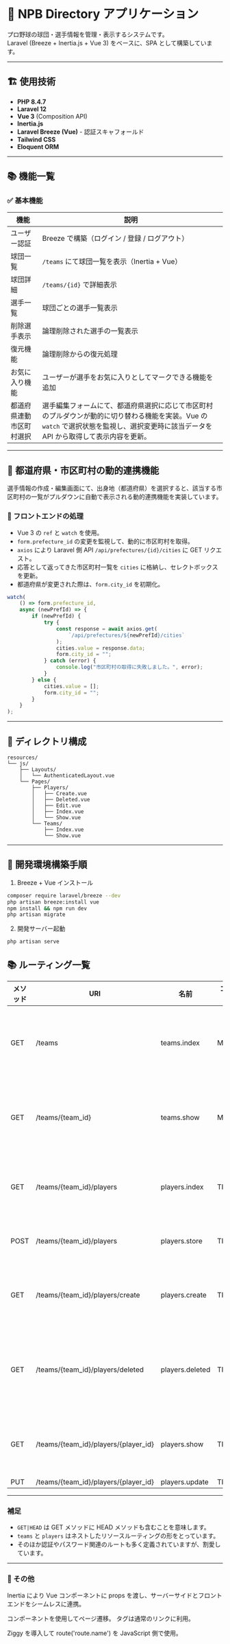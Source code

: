# 📘 NPB Directory アプリケーション

プロ野球の球団・選手情報を管理・表示するシステムです。  
Laravel (Breeze + Inertia.js + Vue 3) をベースに、SPA として構築しています。

---

## 🏗️ 使用技術

-   **PHP 8.4.7**
-   **Laravel 12**
-   **Vue 3** (Composition API)
-   **Inertia.js**
-   **Laravel Breeze (Vue)** - 認証スキャフォールド
-   **Tailwind CSS**
-   **Eloquent ORM**

---

## 📚 機能一覧

### ✅ 基本機能

| 機能                     | 説明                                                                                                                                                                                     |
| ------------------------ | ---------------------------------------------------------------------------------------------------------------------------------------------------------------------------------------- |
| ユーザー認証             | Breeze で構築（ログイン / 登録 / ログアウト）                                                                                                                                            |
| 球団一覧                 | `/teams` にて球団一覧を表示（Inertia + Vue）                                                                                                                                             |
| 球団詳細                 | `/teams/{id}` で詳細表示                                                                                                                                                                 |
| 選手一覧                 | 球団ごとの選手一覧表示                                                                                                                                                                   |
| 削除選手表示             | 論理削除された選手の一覧表示                                                                                                                                                             |
| 復元機能                 | 論理削除からの復元処理                                                                                                                                                                   |
| お気に入り機能           | ユーザーが選手をお気に入りとしてマークできる機能を追加                                                                                                                                   |
| 都道府県連動市区町村選択 | 選手編集フォームにて、都道府県選択に応じて市区町村のプルダウンが動的に切り替わる機能を実装。Vue の `watch` で選択状態を監視し、選択変更時に該当データを API から取得して表示内容を更新。 |

---

## 🔄 都道府県・市区町村の動的連携機能

選手情報の作成・編集画面にて、出身地（都道府県）を選択すると、該当する市区町村の一覧がプルダウンに自動で表示される動的連携機能を実装しています。

### 🧩 フロントエンドの処理

-   Vue 3 の `ref` と `watch` を使用。
-   `form.prefecture_id` の変更を監視して、動的に市区町村を取得。
-   `axios` により Laravel 側 API `/api/prefectures/{id}/cities` に GET リクエスト。
-   応答として返ってきた市区町村一覧を `cities` に格納し、セレクトボックスを更新。
-   都道府県が変更された際は、`form.city_id` を初期化。

```js
watch(
    () => form.prefecture_id,
    async (newPrefId) => {
        if (newPrefId) {
            try {
                const response = await axios.get(
                    `/api/prefectures/${newPrefId}/cities`
                );
                cities.value = response.data;
                form.city_id = "";
            } catch (error) {
                console.log("市区町村の取得に失敗しました。", error);
            }
        } else {
            cities.value = [];
            form.city_id = "";
        }
    }
);
```

---

## 📁 ディレクトリ構成

```plaintext
resources/
└── js/
    ├── Layouts/
    │   └── AuthenticatedLayout.vue
    └── Pages/
        ├── Players/
        │   ├── Create.vue
        │   ├── Deleted.vue
        │   ├── Edit.vue
        │   ├── Index.vue
        │   └── Show.vue
        └── Teams/
            ├── Index.vue
            └── Show.vue
```

---

## 🚀 開発環境構築手順

1. Breeze + Vue インストール

```bash
composer require laravel/breeze --dev
php artisan breeze:install vue
npm install && npm run dev
php artisan migrate
```

2. 開発サーバー起動

```bash
php artisan serve
```

## 📚 ルーティング一覧

| メソッド | URI                                  | 名前            | コントローラー・アクション | 用途             |
| -------- | ------------------------------------ | --------------- | -------------------------- | ---------------- |
| GET      | /teams                               | teams.index     | MTeamController@index      | チーム一覧表示   |
| GET      | /teams/{team_id}                     | teams.show      | MTeamController@show       | チーム詳細表示   |
| GET      | /teams/{team_id}/players             | players.index   | TPlayerController@index    | 選手一覧表示     |
| POST     | /teams/{team_id}/players             | players.store   | TPlayerController@store    | 選手登録         |
| GET      | /teams/{team_id}/players/create      | players.create  | TPlayerController@create   | 選手作成画面     |
| GET      | /teams/{team_id}/players/deleted     | players.deleted | TPlayerController@deleted  | 削除済み選手一覧 |
| GET      | /teams/{team_id}/players/{player_id} | players.show    | TPlayerController@show     | 選手詳細表示     |
| PUT      | /teams/{team_id}/players/{player_id} | players.update  | TPlayerController@update   |

---

### 補足

-   `GET|HEAD` は GET メソッドに HEAD メソッドも含むことを意味します。
-   `teams` と `players` はネストしたリソースルーティングの形をとっています。
-   そのほか認証やパスワード関連のルートも多く定義されていますが、割愛しています。

---

### 📝 その他

Inertia により Vue コンポーネントに props を渡し、サーバーサイドとフロントエンドをシームレスに連携。

<Link> コンポーネントを使用してページ遷移。<a> タグは通常のリンクに利用。

Ziggy を導入して route('route.name') を JavaScript 側で使用。
